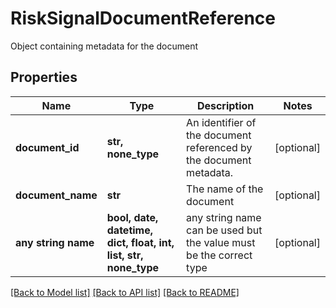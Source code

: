 # RiskSignalDocumentReference

Object containing metadata for the document

## Properties
Name | Type | Description | Notes
------------ | ------------- | ------------- | -------------
**document_id** | **str, none_type** | An identifier of the document referenced by the document metadata. | [optional] 
**document_name** | **str** | The name of the document | [optional] 
**any string name** | **bool, date, datetime, dict, float, int, list, str, none_type** | any string name can be used but the value must be the correct type | [optional]

[[Back to Model list]](../README.md#documentation-for-models) [[Back to API list]](../README.md#documentation-for-api-endpoints) [[Back to README]](../README.md)



